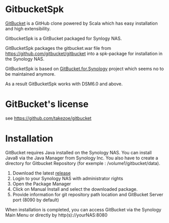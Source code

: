 # GitbucketSpk

[GitBucket](https://github.com/gitbucket/gitbucket)  is a GitHub clone powered by Scala which has easy installation and high extensibility.

GitbucketSpk is a GitBucket packaged for Synlogy NAS.

GitBucketSpk packages the gitbucket.war file from https://github.com/gitbucket/gitbucket into a spk-package for installation in the Synology NAS.

GitBucketSpk is based on [GitBucket.for.Synology](https://github.com/breuniga/GitBucket.for.Synology) project which seems no to be maintained anymore.

As a result GitBucketSpk works with DSM6.0 and above.


# GitBucket's license

see https://github.com/takezoe/gitbucket


# Installation

GitBucket requires Java installed on the Synology NAS. You can install Java8 via the Java Manager from Synology Inc.
You also have to create a directory for Gitbucket Repository (for exemple : /volume1/gitbucket/data).
1) Download the latest [release](https://github.com/despeludo/GitbucketSpk/releases/download/v1.0-DSM6-4.19.3/GitBucket.spk)
2) Login to your Synology NAS with administrator rights
3) Open the Package Manager
4) Click on Manual Install and select the downloaded package.
5) Provide information for git repository path location and GitBucket Server port (8090 by default) 
    
When installation is completed, you can access GitBucket via the Synology Main Menu or directly by http(s)://yourNAS:8080
